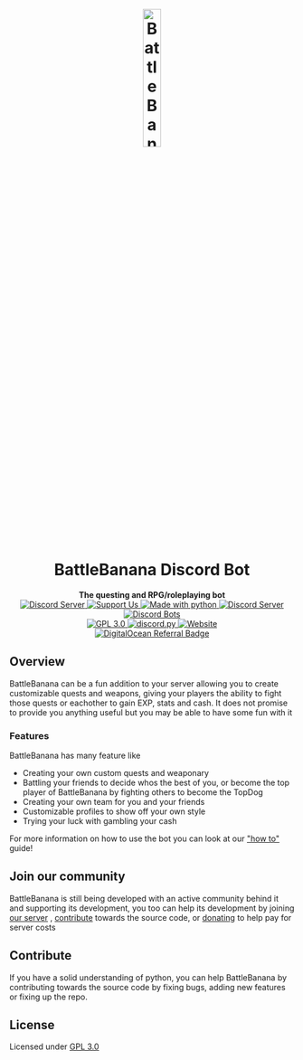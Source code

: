 <h1 align="center">
  <br>
  <a href="https://battlebanana.xyz"><img width="25%" src="https://github.com/DeveloperAnonymous/BattleBanana/blob/master/botimg/battlebanana_transparent.png" alt="BattleBanana"></a>
  <br>
  BattleBanana Discord Bot
  <br>
</h1>

<p align="center">
  <strong>The questing and RPG/roleplaying bot</strong><br>
  <a href="https://discord.gg/xCgnHzW">
    <img src="https://discordapp.com/api/guilds/431932271604400138/widget.png" alt="Discord Server">
  </a>
  <a href="https://patreon.com/developeranonymous">
    <img src="https://img.shields.io/badge/Donate-Patreon-F96854.svg?logo=patreon" alt="Support Us">
  </a>
  <a href="https://www.python.org/downloads/">
    <img src="https://img.shields.io/badge/Made%20With-Python%203.10-blue.svg?style=for-the-badge" alt="Made with python">
  </a>
  <a href="http://makeapullrequest.com">
    <img src="https://img.shields.io/badge/PRs-welcome-brightgreen.svg" alt="Discord Server">
  </a>
  <a href="https://top.gg/bot/464601463440801792">
    <img src="https://discordbots.org/api/widget/servers/464601463440801792.svg" alt="Discord Bots">
  </a> <br>
  <a href="https://www.gnu.org/licenses/gpl-3.0.en.html">
      <img src="https://img.shields.io/github/license/developeranonymous/battlebanana" alt="GPL 3.0">
  </a>
  <a href="https://github.com/Rapptz/discord.py/">
      <img src="https://img.shields.io/badge/discord-py-blue.svg" alt="discord.py">
  </a>
  <a href="https://battlebanana.xyz/">
      <img alt="Website" src="https://img.shields.io/website?down_message=Offline&label=battlebanana.xyz&up_color=bright-green&up_message=Online&url=https%3A%2F%2Fbattlebanana.xyz">
  </a>
  <br>
  <a href="https://www.digitalocean.com/?refcode=4e8f4d74dfa5&utm_campaign=Referral_Invite&utm_medium=Referral_Program&utm_source=badge">
    <img src="https://web-platforms.sfo2.cdn.digitaloceanspaces.com/WWW/Badge%201.svg" alt="DigitalOcean Referral Badge" />
  </a>
</p>

## Overview

BattleBanana can be a fun addition to your server allowing you to create customizable quests and weapons, giving your
players the ability to fight those quests or eachother to gain EXP, stats and cash. It does not promise to provide you
anything useful but you may be able to have some fun with it

### Features

BattleBanana has many feature like

- Creating your own custom quests and weaponary
- Battling your friends to decide whos the best of you, or become the top player of BattleBanana by fighting others to
  become the TopDog
- Creating your own team for you and your friends
- Customizable profiles to show off your own style
- Trying your luck with gambling your cash

For more information on how to use the bot you can look at our ["how to"](https://battlebanana.xyz/howto/) guide!

## Join our community

BattleBanana is still being developed with an active community behind it and supporting its development, you too can
help its development by joining [our server](https://battlebanana.xyz/support)
, [contribute](https://github.com/DeveloperAnonymous/BattleBanana#Contribute) towards the source code,
or [donating](https://patreon.com/developeranonymous) to help pay for server costs

## Contribute

If you have a solid understanding of python, you can help BattleBanana by contributing towards the source code by fixing
bugs, adding new features or fixing up the repo.

## License

Licensed under [GPL 3.0](https://www.gnu.org/licenses/gpl-3.0.en.html)
